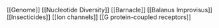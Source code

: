 [[Genome]]
[[Nucleotide Diversity]]
[[Barnacle]]
[[Balanus Improvisus]]
[[Insecticides]]
[[Ion channels]]
[[G protein-coupled receptors]]
